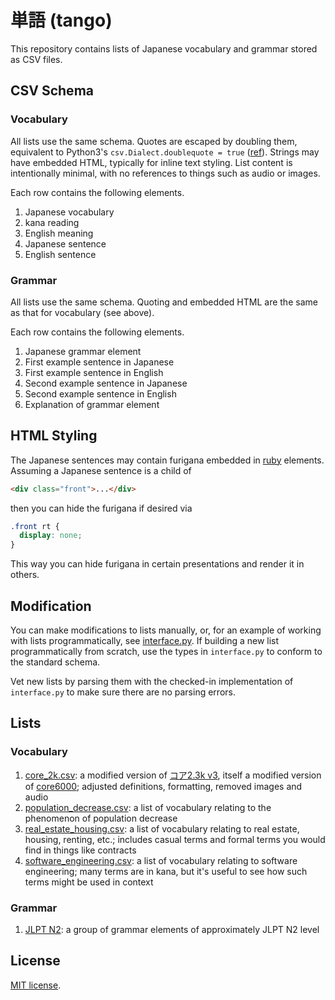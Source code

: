 # 単語 (tango)

This repository contains lists of Japanese vocabulary and grammar stored as CSV files.

## CSV Schema

### Vocabulary

All lists use the same schema. Quotes are escaped by doubling them, equivalent to
Python3's `csv.Dialect.doublequote = true`
([ref](https://docs.python.org/3/library/csv.html#csv.Dialect.doublequote)). Strings
may have embedded HTML, typically for inline text styling. List content is intentionally
minimal, with no references to things such as audio or images.

Each row contains the following elements.

1. Japanese vocabulary
1. kana reading
1. English meaning
1. Japanese sentence
1. English sentence

### Grammar

All lists use the same schema. Quoting and embedded HTML are the same as that for
vocabulary (see above).

Each row contains the following elements.

1. Japanese grammar element
1. First example sentence in Japanese
1. First example sentence in English
1. Second example sentence in Japanese
1. Second example sentence in English
1. Explanation of grammar element

## HTML Styling

The Japanese sentences may contain furigana embedded in
[ruby](https://developer.mozilla.org/en-US/docs/Web/HTML/Element/ruby) elements. Assuming
a Japanese sentence is a child of

```html
<div class="front">...</div>
```

then you can hide the furigana if desired via

```css
.front rt {
  display: none;
}
```

This way you can hide furigana in certain presentations and render it in others.

## Modification

You can make modifications to lists manually, or, for an example of working with lists
programmatically, see [interface.py](./interface.py). If building a new list
programmatically from scratch, use the types in `interface.py` to conform to the
standard schema.

Vet new lists by parsing them with the checked-in implementation of `interface.py` to
make sure there are no parsing errors.

## Lists

### Vocabulary

1. [core\_2k.csv](./vocab/core_2k.csv): a modified version of
   [コア2.3k v3](https://anacreondjt.gitlab.io/docs/coredeck/), itself a modified
   version of [core6000](https://core6000.neocities.org/); adjusted
   definitions, formatting, removed images and audio
1. [population\_decrease.csv](./vocab/population_decrease.csv): a list of vocabulary
   relating to the phenomenon of population decrease
1. [real\_estate\_housing.csv](./vocab/real_estate_housing.csv): a list of vocabulary
   relating to real estate, housing, renting, etc.; includes casual terms and formal
   terms you would find in things like contracts
1. [software\_engineering.csv](./vocab/software_engineering.csv): a list of vocabulary
   relating to software engineering; many terms are in kana, but it's useful to see
   how such terms might be used in context

### Grammar

1. [JLPT N2](./grammar/n2.csv): a group of grammar elements of approximately JLPT N2
   level

## License

[MIT license](./LICENSE).
